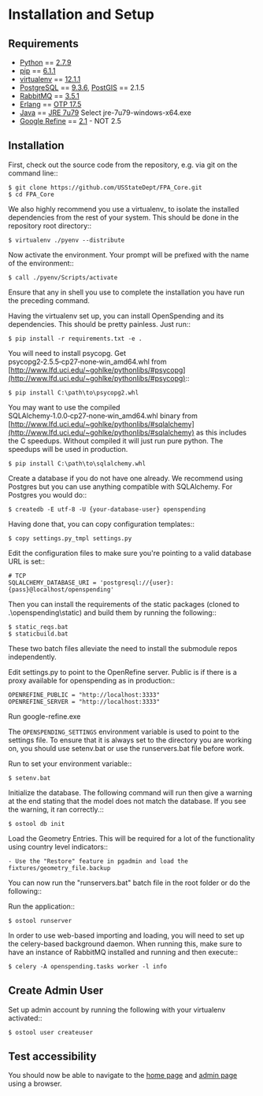 Installation and Setup
======================


Requirements
------------

* [Python](http://www.python.org/) == [2.7.9](https://www.python.org/ftp/python/2.7.9/python-2.7.9.amd64.msi)
* [pip](https://pypi.python.org/pypi/pip) == [6.1.1](https://pypi.python.org/packages/py2.py3/p/pip/pip-6.1.1-py2.py3-none-any.whl)
* [virtualenv](https://pypi.python.org/pypi/virtualenv) == [12.1.1](https://pypi.python.org/pypi/virtualenv#downloads)  
* [PostgreSQL](http://www.postgres.org/) == [9.3.6](http://www.enterprisedb.com/postgresql-936-installers-win64?ls=Crossover&type=Crossover), [PostGIS](http://postgis.net/) == 2.1.5
* [RabbitMQ](http://www.rabbitmq.com/) == [3.5.1](http://www.rabbitmq.com/releases/rabbitmq-server/v3.5.1/rabbitmq-server-3.5.1.exe)
* [Erlang](http://www.erlang.org/) == [OTP 17.5](http://www.erlang.org/download/otp_win64_17.5.exe)
* [Java](http://www.oracle.com/technetwork/java/javase/overview/index.html) == [JRE 7u79](http://www.oracle.com/technetwork/java/javase/downloads/jre7-downloads-1880261.html) Select jre-7u79-windows-x64.exe
* [Google Refine](https://code.google.com/p/google-refine/) == [2.1](https://google-refine.googlecode.com/files/google-refine-2.1-r2136.zip) - NOT 2.5


Installation
------------

First, check out the source code from the repository, e.g. via git on 
the command line::

    $ git clone https://github.com/USStateDept/FPA_Core.git
    $ cd FPA_Core

We also highly recommend you use a virtualenv_ to isolate the installed 
dependencies from the rest of your system.  This should be done in the repository root directory::

    $ virtualenv ./pyenv --distribute

Now activate the environment. Your prompt will be prefixed with the name of
the environment::

    $ call ./pyenv/Scripts/activate

Ensure that any in shell you use to complete the installation you have run the 
preceding command.

Having the virtualenv set up, you can install OpenSpending and its dependencies.
This should be pretty painless. Just run::

    $ pip install -r requirements.txt -e .

You will need to install psycopg.  Get psycopg2‑2.5.5‑cp27‑none‑win_amd64.whl from 
[http://www.lfd.uci.edu/~gohlke/pythonlibs/#psycopg](http://www.lfd.uci.edu/~gohlke/pythonlibs/#psycopg)::

    $ pip install C:\path\to\psycopg2.whl

You may want to use the compiled SQLAlchemy‑1.0.0‑cp27‑none‑win_amd64.whl binary from [http://www.lfd.uci.edu/~gohlke/pythonlibs/#sqlalchemy](http://www.lfd.uci.edu/~gohlke/pythonlibs/#sqlalchemy)
as this includes the C speedups.  Without compiled it will just run pure python.  The speedups will be used in production.

    $ pip install C:\path\to\sqlalchemy.whl

Create a database if you do not have one already. We recommend using Postgres
but you can use anything compatible with SQLAlchemy. For Postgres you would do::

    $ createdb -E utf-8 -U {your-database-user} openspending

Having done that, you can copy configuration templates::

    $ copy settings.py_tmpl settings.py

Edit the configuration files to make sure you're pointing to a valid database 
URL is set::

    # TCP
    SQLALCHEMY_DATABASE_URI = 'postgresql://{user}:{pass}@localhost/openspending'

Then you can install the requirements of the static packages (cloned to .\openspending\static\) and build them by running the following::

    $ static_reqs.bat
    $ staticbuild.bat

These two batch files alleviate the need to install the submodule repos independently.

Edit settings.py to point to the OpenRefine server.  Public is if there is a proxy available for openspending as in production::

    OPENREFINE_PUBLIC = "http://localhost:3333"
    OPENREFINE_SERVER = "http://localhost:3333"

Run google-refine.exe

The ```OPENSPENDING_SETTINGS``` environment variable is used to point to the 
settings file.  To ensure that it is always set to the directory you are working
on, you should use setenv.bat or use the runservers.bat file before work.

Run to set your environment variable::

    $ setenv.bat

Initialize the database.  The following command will run then give a warning at the end stating that the model does not match the database.  If you see the warning, it ran correctly.::

    $ ostool db init

Load the Geometry Entries.  This will be required for a lot of the functionality
using country level indicators::

    - Use the "Restore" feature in pgadmin and load the fixtures/geometry_file.backup

You can now run the "runservers.bat" batch file in the root folder or do the following::

Run the application::

    $ ostool runserver

In order to use web-based importing and loading, you will need to set up
the celery-based background daemon. When running this, make sure to have an
instance of RabbitMQ installed and running and then execute::

    $ celery -A openspending.tasks worker -l info



Create Admin User
----------

Set up admin account by running the following with your virtualenv activated::

    $ ostool user createuser
    

Test accessibility
----------

You should now be able to navigate to the [home page](http://localhost:5000) and [admin page](http://localhost:5000/admin/) using a browser.
